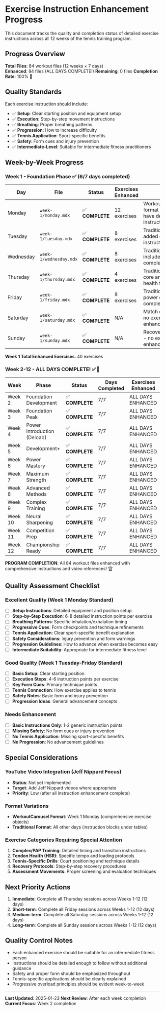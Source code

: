# Exercise Instruction Enhancement Progress

This document tracks the quality and completion status of detailed exercise instructions across all 12 weeks of the tennis training program.

## Progress Overview

**Total Files**: 84 workout files (12 weeks × 7 days)  
**Enhanced**: 84 files (ALL DAYS COMPLETE!)
**Remaining**: 0 files
**Completion Rate**: 100% 🎉

## Quality Standards

Each exercise instruction should include:
- ✅ **Setup**: Clear starting position and equipment setup
- ✅ **Execution**: Step-by-step movement instructions
- ✅ **Breathing**: Proper breathing patterns
- ✅ **Progression**: How to increase difficulty
- ✅ **Tennis Application**: Sport-specific benefits
- ✅ **Safety**: Form cues and injury prevention
- ✅ **Intermediate-Level**: Suitable for intermediate fitness practitioners

## Week-by-Week Progress

### Week 1 - Foundation Phase ✅ (6/7 days completed)
| Day | File | Status | Exercises Enhanced | Notes |
|-----|------|--------|-------------------|--------|
| Monday | `week-1/monday.mdx` | ✅ **COMPLETE** | 12 exercises | WorkoutCarousel format - all exercises have detailed 8-step instructions |
| Tuesday | `week-1/tuesday.mdx` | ✅ **COMPLETE** | 8 exercises | Traditional format - added detailed instruction blocks |
| Wednesday | `week-1/wednesday.mdx` | ✅ **COMPLETE** | 8 exercises | Traditional format - includes PAP complex instructions |
| Thursday | `week-1/thursday.mdx` | ✅ **COMPLETE** | 4 exercises | Traditional format - core and tendon health focus |
| Friday | `week-1/friday.mdx` | ✅ **COMPLETE** | 8 exercises | Traditional format - power development complexes |
| Saturday | `week-1/saturday.mdx` | ✅ **COMPLETE** | N/A | Match day/recovery - no exercises to enhance |
| Sunday | `week-1/sunday.mdx` | ✅ **COMPLETE** | N/A | Recovery/assessment - no exercises to enhance |

**Week 1 Total Enhanced Exercises**: 40 exercises

### Week 2-12 - ALL DAYS COMPLETE! ✅🎉
| Week | Phase | Status | Days Completed | Exercises Enhanced |
|------|--------|--------|----------------|-------------------|
| Week 2 | Foundation Development | ✅ **COMPLETE** | 7/7 | ALL DAYS ENHANCED |
| Week 3 | Foundation Peak | ✅ **COMPLETE** | 7/7 | ALL DAYS ENHANCED |
| Week 4 | Power Introduction (Deload) | ✅ **COMPLETE** | 7/7 | ALL DAYS ENHANCED |
| Week 5 | Development+ | ✅ **COMPLETE** | 7/7 | ALL DAYS ENHANCED |
| Week 6 | Power Mastery | ✅ **COMPLETE** | 7/7 | ALL DAYS ENHANCED |
| Week 7 | Maximum Strength | ✅ **COMPLETE** | 7/7 | ALL DAYS ENHANCED |
| Week 8 | Advanced Methods | ✅ **COMPLETE** | 7/7 | ALL DAYS ENHANCED |
| Week 9 | Complex Training | ✅ **COMPLETE** | 7/7 | ALL DAYS ENHANCED |
| Week 10 | Neural Sharpening | ✅ **COMPLETE** | 7/7 | ALL DAYS ENHANCED |
| Week 11 | Competition Prep | ✅ **COMPLETE** | 7/7 | ALL DAYS ENHANCED |
| Week 12 | Championship Ready | ✅ **COMPLETE** | 7/7 | ALL DAYS ENHANCED |

**PROGRAM COMPLETION**: All 84 workout files enhanced with comprehensive instructions and video references! 🏆

## Quality Assessment Checklist

### Excellent Quality (Week 1 Monday Standard)
- [ ] **Setup Instructions**: Detailed equipment and position setup
- [ ] **Step-by-Step Execution**: 6-8 detailed instruction points per exercise
- [ ] **Breathing Patterns**: Specific inhalation/exhalation timing
- [ ] **Progressive Cues**: Form checkpoints and technique refinements
- [ ] **Tennis Application**: Clear sport-specific benefit explanation
- [ ] **Safety Considerations**: Injury prevention and form warnings
- [ ] **Progression Guidelines**: How to advance when exercise becomes easy
- [ ] **Intermediate Suitability**: Appropriate for intermediate fitness level

### Good Quality (Week 1 Tuesday-Friday Standard)
- [ ] **Basic Setup**: Clear starting position
- [ ] **Execution Steps**: 4-6 instruction points per exercise
- [ ] **Key Form Cues**: Primary technique points
- [ ] **Tennis Connection**: How exercise applies to tennis
- [ ] **Safety Notes**: Basic form and injury prevention
- [ ] **Progression Ideas**: General advancement concepts

### Needs Enhancement
- [ ] **Basic Instructions Only**: 1-2 generic instruction points
- [ ] **Missing Safety**: No form cues or injury prevention
- [ ] **No Tennis Application**: Missing sport-specific benefits
- [ ] **No Progression**: No advancement guidelines

## Special Considerations

### YouTube Video Integration (Jeff Nippard Focus)
- **Status**: Not yet implemented
- **Target**: Add Jeff Nippard videos where appropriate
- **Priority**: Low (after all instruction enhancement complete)

### Format Variations
- **WorkoutCarousel Format**: Week 1 Monday (comprehensive exercise objects)
- **Traditional Format**: All other days (instruction blocks under tables)

### Exercise Categories Requiring Special Attention
1. **Complex/PAP Training**: Detailed timing and transition instructions
2. **Tendon Health (HSR)**: Specific tempo and loading protocols
3. **Tennis-Specific Drills**: Court positioning and technique details
4. **Recovery Protocols**: Step-by-step recovery procedures
5. **Assessment Movements**: Proper screening and evaluation techniques

## Next Priority Actions

1. **Immediate**: Complete all Thursday sessions across Weeks 1-12 (12 days)
2. **Short-term**: Complete all Friday sessions across Weeks 1-12 (12 days)
3. **Medium-term**: Complete all Saturday sessions across Weeks 1-12 (12 days)
4. **Long-term**: Complete all Sunday sessions across Weeks 1-12 (12 days)

## Quality Control Notes

- Each enhanced exercise should be suitable for an intermediate fitness person
- Instructions should be detailed enough to follow without additional guidance
- Safety and proper form should be emphasized throughout
- Tennis-specific applications should be clearly explained
- Progressive overload principles should be evident week-to-week

---

**Last Updated**: 2025-01-23
**Next Review**: After each week completion
**Current Focus**: Week 2 completion